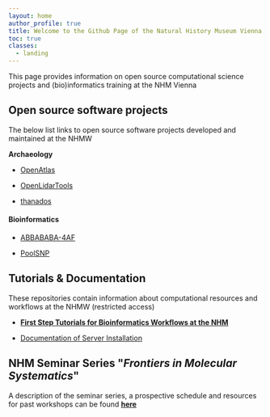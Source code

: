 ```yaml
---
layout: home
author_profile: true
title: Welcome to the Github Page of the Natural History Museum Vienna
toc: true
classes:
  - landing
---
```


This page provides information on open source computational science projects and (bio)informatics training at the NHM Vienna

## Open source software projects

The below list links to open source software projects developed and maintained at the NHMW

**Archaeology**

-   [OpenAtlas](https://github.com/nhmvienna/OpenAtlas)  

-   [OpenLidarTools](https://github.com/nhmvienna/OpenLidarTools)  

-   [thanados](https://github.com/nhmvienna/thanados)  

#### Bioinformatics

-   [ABBABABA-4AF](https://github.com/nhmvienna/ABBABABA-4AF)  

-   [PoolSNP](https://github.com/nhmvienna/PoolSNP)   

## Tutorials & Documentation

These repositories contain information about computational resources and workflows at the NHMW (restricted access)

-   **[First Step Tutorials for Bioinformatics Workflows at the NHM](https://github.com/nhmvienna/FirstSteps#firststeps)**  

-   [Documentation of Server Installation](https://github.com/nhmvienna/PhyloserverInstallationDocs)

## NHM Seminar Series "_Frontiers in Molecular Systematics_"

 A description of the seminar series, a prospective schedule and resources for past workshops can be found **[here](SeminarSeries.md)**
